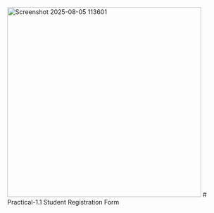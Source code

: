 <img width="440" height="432" alt="Screenshot 2025-08-05 113601" src="https://github.com/user-attachments/assets/8c7cc244-bac1-4380-839b-ffe8d347c7b2" />
# Practical-1.1
Student Registration Form
